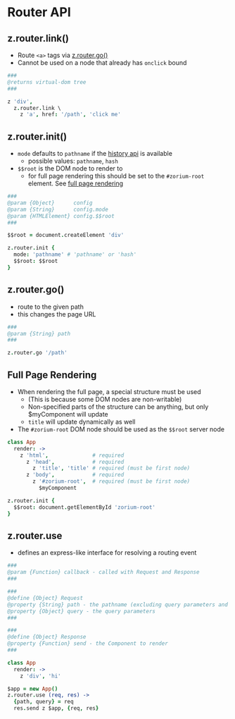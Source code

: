 # Router API <a class="anchor" name="router"></a>

## z.router.link() <a class="anchor" name="router_link"></a>

  - Route `<a>` tags via [z.router.go()](/router/go)
  - Cannot be used on a node that already has `onclick` bound

```coffee
###
@returns virtual-dom tree
###

z 'div',
  z.router.link \
    z 'a', href: '/path', 'click me'
```

## z.router.init() <a class="anchor" name="router_init"></a>

  - `mode` defaults to `pathname` if the [history api](https://developer.mozilla.org/en-US/docs/Web/Guide/API/DOM/Manipulating_the_browser_history) is available
    - possible values: `pathname`, `hash`
  - `$$root` is the DOM node to render to
    - for full page rendering this should be set to the `#zorium-root` element. See [full page rendering](/router/full-page-rendering)

```coffee
###
@param {Object}      config
@param {String}      config.mode
@param {HTMLElement} config.$$root
###

$$root = document.createElement 'div'

z.router.init {
  mode: 'pathname' # 'pathname' or 'hash'
  $$root: $$root
}
```

## z.router.go() <a class="anchor" name="router_go"></a>

  - route to the given path
  - this changes the page URL

```coffee
###
@param {String} path
###

z.router.go '/path'
```

## Full Page Rendering <a class="anchor" name="router_full-page-rendering"></a>

  - When rendering the full page, a special structure must be used
    - (This is because some DOM nodes are non-writable)
    - Non-specified parts of the structure can be anything, but only $myComponent will update
    - `title` will update dynamically as well
  - The `#zorium-root` DOM node should be used as the `$$root` server node

```coffee
class App
  render: ->
    z 'html',              # required
      z 'head',            # required
        z 'title', 'title' # required (must be first node)
      z 'body',            # required
        z '#zorium-root',  # required (must be first node)
          $myComponent

z.router.init {
  $$root: document.getElementById 'zorium-root'
}
```

## z.router.use <a class="anchor" name="router_use"></a>

  - defines an express-like interface for resolving a routing event

```coffee
###
@param {Function} callback - called with Request and Response
###

###
@define {Object} Request
@property {String} path - the pathname (excluding query parameters and hash)
@property {Object} query - the query parameters
###

###
@define {Object} Response
@property {Function} send - the Component to render
###

class App
  render: ->
    z 'div', 'hi'

$app = new App()
z.router.use (req, res) ->
  {path, query} = req
  res.send z $app, {req, res}
```
